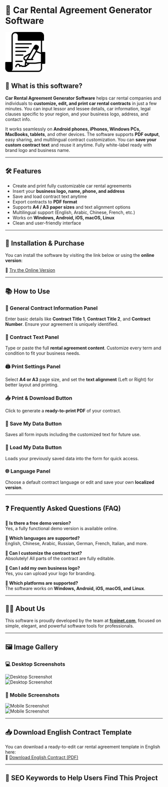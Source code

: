 # 🚗 Car Rental Agreement Generator Software

![Software Logo](https://github.com/fcoinnet/carrentalagreement/raw/main/logo.png)

## 📄 What is this software?

**Car Rental Agreement Generator Software** helps car rental companies and individuals to **customize, edit, and print car rental contracts** in just a few minutes. You can input lessor and lessee details, car information, legal clauses specific to your region, and your business logo, address, and contact info.

It works seamlessly on **Android phones, iPhones, Windows PCs, MacBooks, tablets**, and other devices. The software supports **PDF output**, easy sharing, and multilingual contract customization. You can **save your custom contract text** and reuse it anytime. Fully white-label ready with brand logo and business name.

---

## 🛠️ Features

- Create and print fully customizable car rental agreements  
- Insert your **business logo, name, phone, and address**  
- Save and load contract text anytime  
- Export contracts to **PDF format**  
- Supports **A4 / A3 paper sizes** and text alignment options  
- Multilingual support (English, Arabic, Chinese, French, etc.)  
- Works on **Windows, Android, iOS, macOS, Linux**  
- Clean and user-friendly interface

---

## 🚀 Installation & Purchase

You can install the software by visiting the link below or using the **online version**:

🔗 [Try the Online Version](https://fcoinet.com/car-rental-agreement)

---

## 📚 How to Use

### 📝 General Contract Information Panel  
Enter basic details like **Contract Title 1**, **Contract Title 2**, and **Contract Number**. Ensure your agreement is uniquely identified.

### 📃 Contract Text Panel  
Type or paste the full **rental agreement content**. Customize every term and condition to fit your business needs.

### 🖨️ Print Settings Panel  
Select **A4 or A3** page size, and set the **text alignment** (Left or Right) for better layout and printing.

### 📥 Print & Download Button  
Click to generate a **ready-to-print PDF** of your contract.

### 💾 Save My Data Button  
Saves all form inputs including the customized text for future use.

### 🔄 Load My Data Button  
Loads your previously saved data into the form for quick access.

### 🌐 Language Panel  
Choose a default contract language or edit and save your own **localized version**.

---

## ❓ Frequently Asked Questions (FAQ)

**🔹 Is there a free demo version?**  
Yes, a fully functional demo version is available online.

**🔹 Which languages are supported?**  
English, Chinese, Arabic, Russian, German, French, Italian, and more.

**🔹 Can I customize the contract text?**  
Absolutely! All parts of the contract are fully editable.

**🔹 Can I add my own business logo?**  
Yes, you can upload your logo for branding.

**🔹 Which platforms are supported?**  
The software works on **Windows, Android, iOS, macOS, and Linux**.

---

## 👨‍💻 About Us

This software is proudly developed by the team at **[fcoinet.com](https://fcoinet.com)**, focused on simple, elegant, and powerful software tools for professionals.

---

## 🖼️ Image Gallery

### 💻 Desktop Screenshots  
![Desktop Screenshot](https://github.com/your-username/your-repo-name/raw/main/screenshots/desktop1.png)  
![Desktop Screenshot](https://github.com/your-username/your-repo-name/raw/main/screenshots/desktop2.png)

### 📱 Mobile Screenshots  
![Mobile Screenshot](https://github.com/your-username/your-repo-name/raw/main/screenshots/mobile1.png)  
![Mobile Screenshot](https://github.com/your-username/your-repo-name/raw/main/screenshots/mobile2.png)

---

## 📥 Download English Contract Template

You can download a ready-to-edit car rental agreement template in English here:  
📄 [Download English Contract (PDF)](https://github.com/your-username/your-repo-name/raw/main/english-contract.pdf)

---

## 📌 SEO Keywords to Help Users Find This Project

